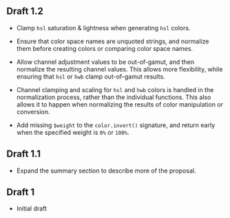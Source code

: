 ## Draft 1.2

* Clamp `hsl` saturation & lightness when generating `hsl` colors.

* Ensure that color space names are unquoted strings, and normalize them before
  creating colors or comparing color space names.

* Allow channel adjustment values to be out-of-gamut, and then normalize the
  resulting channel values. This allows more flexibility, while ensuring that
  `hsl` or `hwb` clamp out-of-gamut results.

* Channel clamping and scaling for `hsl` and `hwb` colors is handled in the
  normalization process, rather than the individual functions. This also allows
  it to happen when normalizing the results of color manipulation or conversion.

* Add missing `$weight` to the `color.invert()` signature, and return early
  when the specified weight is `0%` or `100%`.

## Draft 1.1

* Expand the summary section to describe more of the proposal.

## Draft 1

* Initial draft
